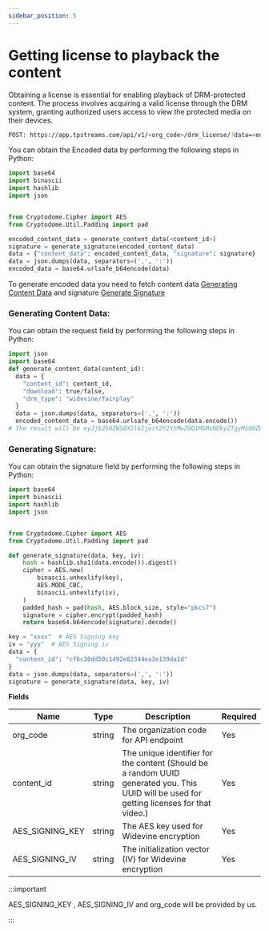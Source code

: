 ```yaml
---
sidebar_position: 5
---
```



# Getting license to playback the content

Obtaining a license is essential for enabling playback of DRM-protected content. The process involves acquiring a valid license through the DRM system, granting authorized users access to view the protected media on their devices.



```bash
POST: https://app.tpstreams.com/api/v1/<org_code>/drm_license/?data=<encoded_data>/
```


You can obtain the Encoded data by performing the following steps in Python:


```python
import base64
import binascii
import hashlib
import json


from Cryptodome.Cipher import AES
from Cryptodome.Util.Padding import pad

encoded_content_data = generate_content_data(<content_id>)
signature = generate_signature(encoded_content_data)
data = {"content_data": encoded_content_data, "signature": signature}
data = json.dumps(data, separators=(',', ':'))
encoded_data = base64.urlsafe_b64encode(data)


```
To generate encoded data you need to fetch content data [Generating Content Data](#generating-content-data) and signature
[Generate Signature](#generating-signature) 

### Generating Content Data:

You can obtain the request field by performing the following steps in Python:


```python
import json
import base64
def generate_content_data(content_id):
  data = {
    "content_id": content_id,
    "download": true/false,
    "drm_type": "widevine/fairplay"
  }
  data = json.dumps(data, separators=(',', ':'))
  encoded_content_data = base64.urlsafe_b64encode(data.encode())
# The result will be eyJjb250ZW50X2lkIjoiY2Y2YzMwZGQ1MGMxNDkyZTgyMzQ0ZWEzZTEzOWRhMWQifQ==
```

### Generating Signature:

You can obtain the signature field by performing the following steps in Python:

```python
import base64
import binascii
import hashlib
import json


from Cryptodome.Cipher import AES
from Cryptodome.Util.Padding import pad

def generate_signature(data, key, iv):
    hash = hashlib.sha1(data.encode()).digest()
    cipher = AES.new(
        binascii.unhexlify(key),
        AES.MODE_CBC,
        binascii.unhexlify(iv),
    )
    padded_hash = pad(hash, AES.block_size, style="pkcs7")
    signature = cipher.encrypt(padded_hash)
    return base64.b64encode(signature).decode()

key = "xxxx"  # AES Signing key
iv = "yyy"  # AES Signing iv
data = {
  "content_id": "cf6c30dd50c1492e82344ea3e139da1d"
}
data = json.dumps(data, separators=(',', ':'))
signature = generate_signature(data, key, iv)
```



**Fields**

| Name              | Type         | Description                                                  | Required  |
| ---------------   | ------------ | --------------------------------------------------------     | --------- |
| org_code          | string       | The organization code for API endpoint                       | Yes       |
| content_id        | string       | The unique identifier for the content (Should be a random UUID generated you. This UUID will be used for getting licenses for that video.)                       | Yes       |
| AES_SIGNING_KEY  | string       | The AES key used for Widevine encryption                     | Yes       |
| AES_SIGNING_IV       | string       | The initialization vector (IV) for Widevine encryption       | Yes       |

:::important

AES_SIGNING_KEY , AES_SIGNING_IV  and org_code will be provided by us.

:::


